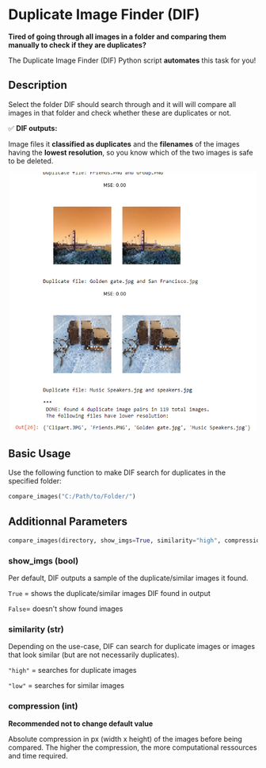 # Duplicate Image Finder (DIF)
**Tired of going through all images in a folder and comparing them manually to check if they are duplicates?**

The Duplicate Image Finder (DIF) Python script **automates** this task for you!

## Description
Select the folder DIF should search through and it will will compare all images in that folder and check whether these are duplicates or not. 

:white_check_mark: **DIF outputs:**

Image files it **classified as duplicates** and the **filenames** of the images having the **lowest resolution**, so you know which of the two images is safe to be deleted.

<p align="center">
  <img src="example_output.PNG" width="500" title="Example Output: Duplicate Image Finder">
</p>

## Basic Usage
Use the following function to make DIF search for duplicates in the specified folder:

```python
compare_images("C:/Path/to/Folder/")
``` 

## Additionnal Parameters

```python
compare_images(directory, show_imgs=True, similarity="high", compression=50)
```

### show_imgs (bool)
Per default, DIF outputs a sample of the duplicate/similar images it found.

```True``` = shows the duplicate/similar images DIF found in output

```False```= doesn't show found images

### similarity (str)

Depending on the use-case, DIF can search for duplicate images or images that look similar (but are not necessarily duplicates).

```"high"``` = searches for duplicate images
                           
```"low"``` = searches for similar images

### compression (int)

**Recommended not to change default value**

Absolute compression in px (width x height) of the images before being compared.
The higher the compression, the more computational ressources and time required.     
                           
